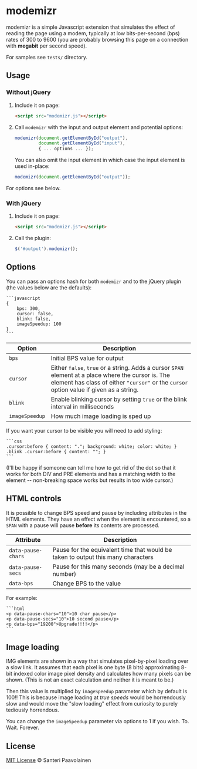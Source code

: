 # modemizr

modemizr is a simple Javascript extension that simulates the effect of
reading the page using a modem, typically at low bits-per-second (bps)
rates of 300 to 9600 (you are probably browsing this page on a
connection with **megabit** per second speed).

For samples see `tests/` directory.

## Usage

### Without jQuery

1. Include it on page:

   ```html
   <script src="modemizr.js"></script>
   ```

2. Call `modemizr` with the input and output element and potential
   options:

   ```javascript
   modemizr(document.getElementById("output"),
            document.getElementById("input"),
            { ... options ... });
   ```

   You can also omit the input element in which case the input element
   is used in-place:

   ```javascript
   modemizr(document.getElementById("output"));
   ```

For options see below.

### With jQuery

1. Include it on page:

   ```html
   <script src="modemizr.js"></script>
   ```

2. Call the plugin:

   ```javascript
   $('#output').modemizr();
   ```

## Options

You can pass an options hash for both `modemizr` and to the jQuery
plugin (the values below are the defaults):

    ```javascript
    {
        bps: 300,
        cursor: false,
        blink: false,
        imageSpeedup: 100
    }
    ```

Option | Description
--- | ---
`bps` | Initial BPS value for output
`cursor` | Either `false`, `true` or a string. Adds a cursor `SPAN` element at a place where the cursor is. The element has class of either `"cursor"` or the `cursor` option value if given as a string.
`blink` | Enable blinking cursor by setting `true` or the blink interval in milliseconds
`imageSpeedup` | How much image loading is sped up

If you want your cursor to be visible you will need to add styling:


    ```css
    .cursor:before { content: "."; background: white; color: white; }
    .blink .cursor:before { content: ""; }
    ```

(I'll be happy if someone can tell me how to get rid of the dot so
that it works for both DIV and PRE elements and has a matching width
to the element -- non-breaking space works but results in too wide
cursor.)

## HTML controls

It is possible to change BPS speed and pause by including attributes
in the HTML elements. They have an effect when the element is
encountered, so a `SPAN` with a pause will pause **before** its
contents are processed.

Attribute | Description
--- | ---
`data-pause-chars` | Pause for the equivalent time that would be taken to output this many characters
`data-pause-secs` | Pause for this many seconds (may be a decimal number)
`data-bps` | Change BPS to the value

For example:

    ```html
    <p data-pause-chars="10">10 char pause</p>
    <p data-pause-secs="10">10 second pause</p>
    <p data-bps="19200">Upgrade!!!!</p>
    ```

## Image loading

IMG elements are shown in a way that simulates pixel-by-pixel loading
over a slow link. It assumes that each pixel is one byte (8 bits)
approximating 8-bit indexed color image pixel density and calculates
how many pixels can be shown. (This is not an exact calculation and
neither it is meant to be.)

Then this value is multiplied by `imageSpeedup` parameter which by
default is 100!! This is because image loading at *true speeds* would
be horrendously slow and would move the "slow loading" effect from
curiosity to purely tediously horrendous.

You can change the `imageSpeedup` parameter via options to 1 if you
wish. To. Wait. Forever.

## License

[MIT License](http://santtu.mit-license.org/) © Santeri Paavolainen
